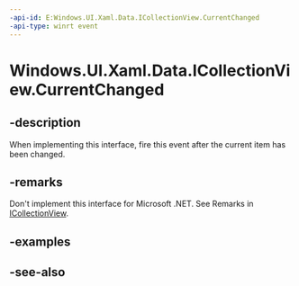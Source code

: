 ```yaml
---
-api-id: E:Windows.UI.Xaml.Data.ICollectionView.CurrentChanged
-api-type: winrt event
---
```


<!-- Event syntax
abstract public event Windows.Foundation.EventHandler CurrentChanged<object>
-->

# Windows.UI.Xaml.Data.ICollectionView.CurrentChanged

## -description
When implementing this interface, fire this event after the current item has been changed.



## -remarks
Don't implement this interface for Microsoft .NET. See Remarks in [ICollectionView](icollectionview.md).

## -examples

## -see-also
